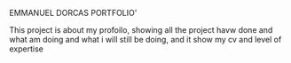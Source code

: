 EMMANUEL DORCAS PORTFOLIO'

This project is about my profoilo, showing all the project havw done and what am doing and 
what i will still be doing, and it show my cv and level of expertise
